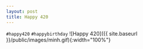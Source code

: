 ```yaml
---
layout: post
title: Happy 420
---
```


`#happy420` `#happybirthday`
![Happy 420]({{ site.baseurl }}/public/images/minh.gif){:width="100%"}
